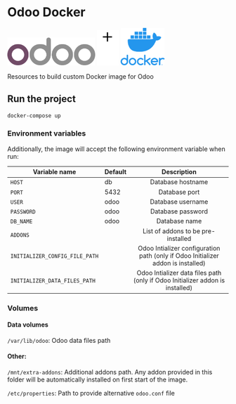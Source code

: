 # Odoo Docker
<p align="left">
  <img src="readme/odoo_logo.png" width="200" title="Odoo">
  <img src="readme/plus.png" width="50" title="Docker">
  <img src="readme/docker_logo.png" width="100" title="Docker">
</p>

Resources to build custom Docker image for Odoo

## Run the project

```
docker-compose up
```

### Environment variables

Additionally, the image will accept the following environment variable when run:

| Variable name                  | Default |                                    Description                                   |
|--------------------------------|---------|:--------------------------------------------------------------------------------:|
| `HOST`                         | db      | Database hostname                                                                |
| `PORT`                         | 5432    | Database port                                                                    |
| `USER`                         | odoo    | Database username                                                                |
| `PASSWORD`                     | odoo    | Database password                                                                |
| `DB_NAME`                      | odoo    | Database name                                                                    |
| `ADDONS`                       |         | List of addons to be pre-installed                                               |
| `INITIALIZER_CONFIG_FILE_PATH` |         | Odoo Intializer configuration path (only if Odoo Initializer addon is installed) |
| `INITIALIZER_DATA_FILES_PATH`  |         | Odoo Intializer data files path (only if Odoo Initializer addon is installed)    |


### Volumes

#### Data volumes
`/var/lib/odoo`: Odoo data files path

#### Other:
`/mnt/extra-addons`: Additional addons path. Any addon provided in this folder will be automatically installed on first start of the image.

`/etc/properties`: Path to provide alternative `odoo.conf` file
